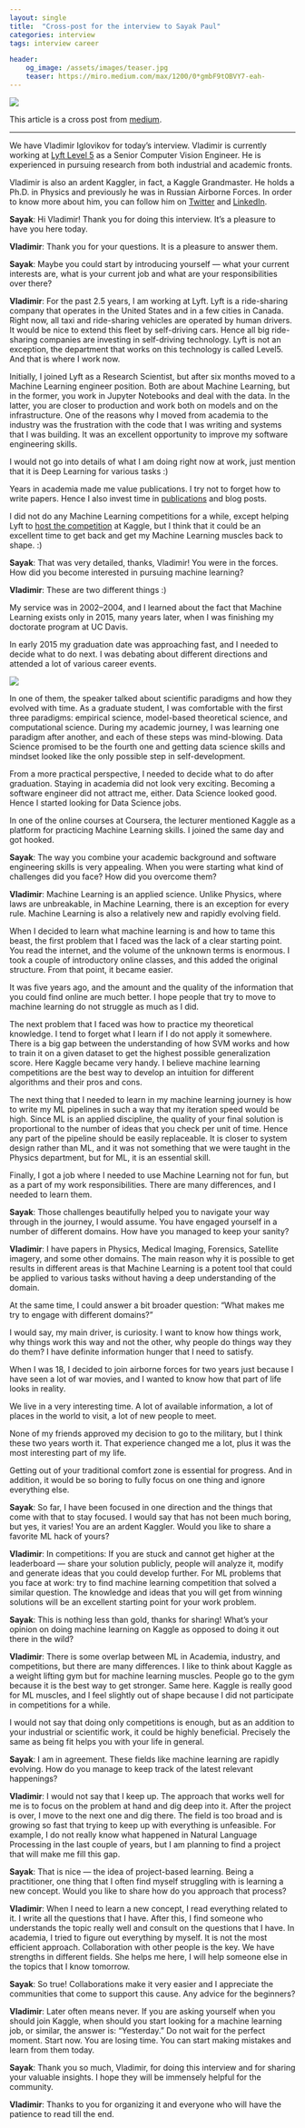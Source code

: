 ```yaml
---
layout: single
title:  "Cross-post for the interview to Sayak Paul"
categories: interview
tags: interview career

header:
    og_image: /assets/images/teaser.jpg
    teaser: https://miro.medium.com/max/1200/0*gmbF9tOBVY7-eah-
---
```

![](https://miro.medium.com/max/1200/0*gmbF9tOBVY7-eah-)

This article is a cross post from [medium](https://medium.com/@spsayakpaul/an-interview-with-vladimir-iglovikov-senior-computer-vision-engineer-at-lyft-f511842a6b9b).

---
We have Vladimir Iglovikov for today’s interview. Vladimir is currently working at [Lyft Level 5](https://level5.lyft.com/) as a Senior Computer Vision Engineer.
He is experienced in pursuing research from both industrial and academic fronts.

Vladimir is also an ardent Kaggler, in fact, a Kaggle Grandmaster. He holds a Ph.D. in Physics and previously he was in Russian Airborne Forces. In order to know more about him, you can follow him on [Twitter](https://twitter.com/viglovikov) and [LinkedIn](https://www.linkedin.com/in/iglovikov/).

**Sayak**: Hi Vladimir! Thank you for doing this interview. It’s a pleasure to have you here today.

**Vladimir**: Thank you for your questions. It is a pleasure to answer them.

**Sayak**: Maybe you could start by introducing yourself — what your current interests are, what is your current job and what are your responsibilities over there?

**Vladimir**: For the past 2.5 years, I am working at Lyft. Lyft is a ride-sharing company that operates in the United States and in a few cities in Canada. Right now, all taxi and ride-sharing vehicles are operated by human drivers. It would be nice to extend this fleet by self-driving cars. Hence all big ride-sharing companies are investing in self-driving technology. Lyft is not an exception, the department that works on this technology is called Level5. And that is where I work now.

Initially, I joined Lyft as a Research Scientist, but after six months moved to a Machine Learning engineer position. Both are about Machine Learning, but in the former, you work in Jupyter Notebooks and deal with the data. In the latter, you are closer to production and work both on models and on the infrastructure. One of the reasons why I moved from academia to the industry was the frustration with the code that I was writing and systems that I was building. It was an excellent opportunity to improve my software engineering skills.

I would not go into details of what I am doing right now at work, just mention that it is Deep Learning for various tasks :)

Years in academia made me value publications. I try not to forget how to write papers. Hence I also invest time in [publications](https://scholar.google.com/citations?user=vkjh9X0AAAAJ&hl=en) and blog posts.

I did not do any Machine Learning competitions for a while, except helping Lyft to [host the competition](https://twitter.com/viglovikov/status/1235324143953903617) at Kaggle, but I think that it could be an excellent time to get back and get my Machine Learning muscles back to shape. :)

**Sayak**: That was very detailed, thanks, Vladimir! You were in the forces. How did you become interested in pursuing machine learning?

**Vladimir**: These are two different things :)

My service was in 2002–2004, and I learned about the fact that Machine Learning exists only in 2015, many years later, when I was finishing my doctorate program at UC Davis.

In early 2015 my graduation date was approaching fast, and I needed to decide what to do next. I was debating about different directions and attended a lot of various career events.

![](https://miro.medium.com/max/2100/0*Vcto5pRJX42B_r8X)

In one of them, the speaker talked about scientific paradigms and how they evolved with time. As a graduate student, I was comfortable with the first three paradigms: empirical science, model-based theoretical science, and computational science. During my academic journey, I was learning one paradigm after another, and each of these steps was mind-blowing. Data Science promised to be the fourth one and getting data science skills and mindset looked like the only possible step in self-development.

From a more practical perspective, I needed to decide what to do after graduation. Staying in academia did not look very exciting. Becoming a software engineer did not attract me, either. Data Science looked good. Hence I started looking for Data Science jobs.

In one of the online courses at Coursera, the lecturer mentioned Kaggle as a platform for practicing Machine Learning skills. I joined the same day and got hooked.

**Sayak**: The way you combine your academic background and software engineering skills is very appealing. When you were starting what kind of challenges did you face? How did you overcome them?

**Vladimir**: Machine Learning is an applied science. Unlike Physics, where laws are unbreakable, in Machine Learning, there is an exception for every rule. Machine Learning is also a relatively new and rapidly evolving field.

When I decided to learn what machine learning is and how to tame this beast, the first problem that I faced was the lack of a clear starting point. You read the internet, and the volume of the unknown terms is enormous. I took a couple of introductory online classes, and this added the original structure. From that point, it became easier.

It was five years ago, and the amount and the quality of the information that you could find online are much better. I hope people that try to move to machine learning do not struggle as much as I did.

The next problem that I faced was how to practice my theoretical knowledge. I tend to forget what I learn if I do not apply it somewhere. There is a big gap between the understanding of how SVM works and how to train it on a given dataset to get the highest possible generalization score. Here Kaggle became very handy. I believe machine learning competitions are the best way to develop an intuition for different algorithms and their pros and cons.

The next thing that I needed to learn in my machine learning journey is how to write my ML pipelines in such a way that my iteration speed would be high. Since ML is an applied discipline, the quality of your final solution is proportional to the number of ideas that you check per unit of time. Hence any part of the pipeline should be easily replaceable. It is closer to system design rather than ML, and it was not something that we were taught in the Physics department, but for ML, it is an essential skill.

Finally, I got a job where I needed to use Machine Learning not for fun, but as a part of my work responsibilities. There are many differences, and I needed to learn them.

**Sayak**: Those challenges beautifully helped you to navigate your way through in the journey, I would assume. You have engaged yourself in a number of different domains. How have you managed to keep your sanity?

**Vladimir**: I have papers in Physics, Medical Imaging, Forensics, Satellite imagery, and some other domains. The main reason why it is possible to get results in different areas is that Machine Learning is a potent tool that could be applied to various tasks without having a deep understanding of the domain.

At the same time, I could answer a bit broader question: “What makes me try to engage with different domains?”

I would say, my main driver, is curiosity. I want to know how things work, why things work this way and not the other, why people do things way they do them? I have definite information hunger that I need to satisfy.

When I was 18, I decided to join airborne forces for two years just because I have seen a lot of war movies, and I wanted to know how that part of life looks in reality.

We live in a very interesting time. A lot of available information, a lot of places in the world to visit, a lot of new people to meet.

None of my friends approved my decision to go to the military, but I think these two years worth it. That experience changed me a lot, plus it was the most interesting part of my life.

Getting out of your traditional comfort zone is essential for progress. And in addition, it would be so boring to fully focus on one thing and ignore everything else.

**Sayak**: So far, I have been focused in one direction and the things that come with that to stay focused. I would say that has not been much boring, but yes, it varies! You are an ardent Kaggler. Would you like to share a favorite ML hack of yours?

**Vladimir**: In competitions: If you are stuck and cannot get higher at the leaderboard — share your solution publicly, people will analyze it, modify and generate ideas that you could develop further. For ML problems that you face at work: try to find machine learning competition that solved a similar question. The knowledge and ideas that you will get from winning solutions will be an excellent starting point for your work problem.

**Sayak**: This is nothing less than gold, thanks for sharing! What’s your opinion on doing machine learning on Kaggle as opposed to doing it out there in the wild?

**Vladimir**: There is some overlap between ML in Academia, industry, and competitions, but there are many differences. I like to think about Kaggle as a weight lifting gym but for machine learning muscles. People go to the gym because it is the best way to get stronger. Same here. Kaggle is really good for ML muscles, and I feel slightly out of shape because I did not participate in competitions for a while.

I would not say that doing only competitions is enough, but as an addition to your industrial or scientific work, it could be highly beneficial. Precisely the same as being fit helps you with your life in general.

**Sayak**: I am in agreement. These fields like machine learning are rapidly evolving. How do you manage to keep track of the latest relevant happenings?

**Vladimir**: I would not say that I keep up. The approach that works well for me is to focus on the problem at hand and dig deep into it. After the project is over, I move to the next one and dig there. The field is too broad and is growing so fast that trying to keep up with everything is unfeasible. For example, I do not really know what happened in Natural Language Processing in the last couple of years, but I am planning to find a project that will make me fill this gap.

**Sayak**: That is nice — the idea of project-based learning. Being a practitioner, one thing that I often find myself struggling with is learning a new concept. Would you like to share how do you approach that process?

**Vladimir**: When I need to learn a new concept, I read everything related to it. I write all the questions that I have. After this, I find someone who understands the topic really well and consult on the questions that I have. In academia, I tried to figure out everything by myself. It is not the most efficient approach. Collaboration with other people is the key. We have strengths in different fields. She helps me here, I will help someone else in the topics that I know tomorrow.

**Sayak**: So true! Collaborations make it very easier and I appreciate the communities that come to support this cause. Any advice for the beginners?

**Vladimir**: Later often means never. If you are asking yourself when you should join Kaggle, when should you start looking for a machine learning job, or similar, the answer is: “Yesterday.” Do not wait for the perfect moment. Start now. You are losing time. You can start making mistakes and learn from them today.

**Sayak**: Thank you so much, Vladimir, for doing this interview and for sharing your valuable insights. I hope they will be immensely helpful for the community.

**Vladimir**: Thanks to you for organizing it and everyone who will have the patience to read till the end.
